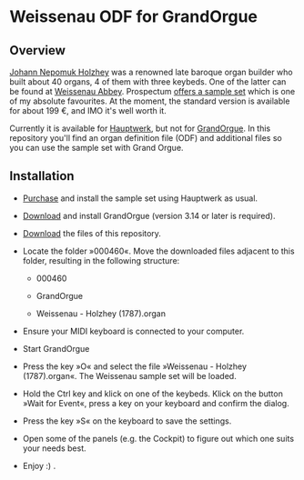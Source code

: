 # Weissenau ODF for GrandOrgue

## Overview

[Johann Nepomuk Holzhey](https://de.wikipedia.org/wiki/Johann_Nepomuk_Holzhey) was a renowned late baroque organ builder who built about 40 organs, 4 of them with three keybeds. One of the latter can be found at [Weissenau Abbey](https://en.wikipedia.org/wiki/Weissenau_Abbey). Prospectum [offers a sample set](https://www.prospectum.com/index.php?lang=en&id1=2&id2=9) which is one of my absolute favourites. At the moment, the standard version is available for about 199 €, and IMO it's well worth it.

Currently it is available for [Hauptwerk](https://www.hauptwerk.com), but not for [GrandOrgue](https://github.com/GrandOrgue/grandorgue). In this repository you'll find an organ definition file (ODF) and additional files so you can use the sample set with Grand Orgue.

## Installation

* [Purchase](https://www.prospectum.com/index.php?lang=en&id1=3&id2=0) and install the sample set using Hauptwerk as usual.

* [Download](https://github.com/GrandOrgue/grandorgue/releases) and install GrandOrgue (version 3.14 or later is required).

* [Download](https://github.com/Christedge/GrandOrgueFiles/archive/refs/heads/main.zip) the files of this repository.

* Locate the folder »000460«. Move the downloaded files adjacent to this folder, resulting in the following structure:
  
  * 000460
  
  * GrandOrgue
  
  * Weissenau - Holzhey (1787).organ

* Ensure your MIDI keyboard is connected to your computer.

* Start GrandOrgue

* Press the key »O« and select the file »Weissenau - Holzhey (1787).organ«. The Weissenau sample set will be loaded.

* Hold the Ctrl key and klick on one of the keybeds. Klick on the button »Wait for Event«, press a key on your keyboard and confirm the dialog.

* Press the key »S« on the keyboard to save the settings.

* Open some of the panels (e.g. the Cockpit) to figure out which one suits your needs best.

* Enjoy :) .


